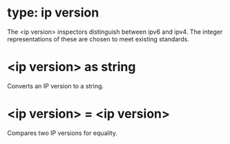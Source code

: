 # type: ip version

The &lt;ip version&gt; inspectors distinguish between ipv6 and ipv4. The integer representations of these are chosen to meet existing standards.

# &lt;ip version&gt; as string

Converts an IP version to a string.

# &lt;ip version&gt; = &lt;ip version&gt;

Compares two IP versions for equality.
